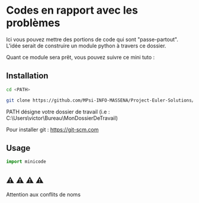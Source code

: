 # Codes en rapport avec les problèmes

Ici vous pouvez mettre des portions de code qui sont "passe-partout".
L'idée serait de construire un module python à travers ce dossier.

Quant ce module sera prêt, vous pouvez suivre ce mini tuto :

## Installation 

```bash
cd <PATH>

git clone https://github.com/MPsi-INFO-MASSENA/Project-Euler-Solutions/minicode
```
PATH désigne votre dossier de travail (i.e : C:\Users\victor\Bureau\MonDossierDeTravail)

Pour installer git : https://git-scm.com

## Usage

```python
import minicode
```


## :warning: :warning: :warning: :warning:

Attention aux conflits de noms
